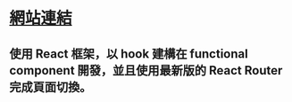 # [網站連結](https://boisonchang.github.io/React-MeetupWeb/)

## 使用 React 框架，以 hook 建構在 functional component 開發，並且使用最新版的 React Router 完成頁面切換。
